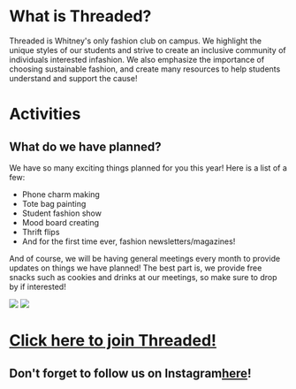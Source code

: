<html>
  <head>
    <title> 
      Welcome to Threaded's club page! 
    </title>
  </head>
  
  <body>
    <h1> What is Threaded? </h1>
      <p>Threaded is Whitney's only fashion club on campus. We highlight the unique styles of our students and strive to create an inclusive community of individuals interested infashion. We also emphasize the importance of choosing sustainable fashion&#44; and create many resources to help students understand and support the cause!</p>
    <h1>Activities</h1>
      <h2>What do we have planned?</h2>
        <p>We have so many exciting things planned for you this year! Here is a list of a few&#58;</p>
        <ul>
          <li>Phone charm making</li>
          <li>Tote bag painting</li>
          <li>Student fashion show</li>
          <li>Mood board creating</li>
          <li>Thrift flips</li>
          <li>And for the first time ever, fashion newsletters/magazines!</li>
        </ul>
        <p>And of course&#44; we will be having general meetings every month to provide updates on things we have planned! The best part is&#44; we provide free snacks such as cookies and drinks at our meetings, so make sure to drop by if interested!</p>
        <img src="https://live.staticflickr.com/2369/1973362201_2b0aeba0de_b.jpg"/>
        <img src="https://live.staticflickr.com/5598/15412927396_a8246164c8_b.jpg"/>
      <h1><a href="https://l.instagram.com/?u=http%3A%2F%2Fdocs.google.com%2Fforms%2Fd%2Fe%2F1FAIpQLScnb2rMWDGn6926V8aJJ4LS1bsbjkR0aR6qoeSYxgqirHCoNg%2Fviewform&e=AT0hFKr1ToZdX-bZOD_O82mblbB_lK38vnm2bcCiE7ZY199WHB76zW0jQ0QPg6AOCT5u0YWZZrBkIDXeY3TaRFs8ZHlzL5RP4njHwg" target= "_blank">Click here to join Threaded!</a></h1>
      <h2>Don't forget to follow us on Instagram<a href="https://www.instagram.com/whsthreaded/" target="_blank">here</a>!</h2>
  </body>
</html>

